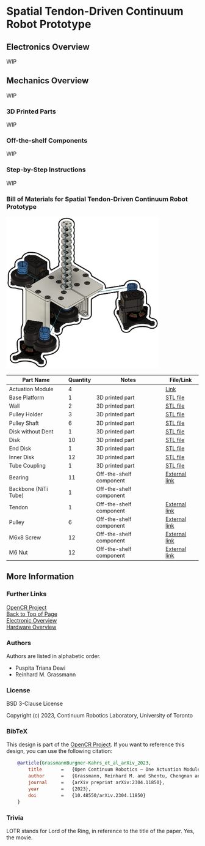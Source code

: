 # Spatial Tendon-Driven Continuum Robot Prototype






## Electronics Overview

WIP


## Mechanics Overview

WIP

### 3D Printed Parts

WIP


### Off-the-shelf Components

WIP


### Step-by-Step Instructions

WIP


### Bill of Materials for Spatial Tendon-Driven Continuum Robot Prototype


<img src="images/TDCR-spatial_catchy_image.png" alt="catchy overview" width="400"/>


| Part Name            | Quantity | Notes                   | File/Link                                                                                            |  
|----------------------|----------|-------------------------|------------------------------------------------------------------------------------------------------|   
| Actuation Module     | 4        |                         | [Link](https://github.com/ContinuumRoboticsLab/OpenCR-Hardware/tree/main/mechanics/actuation_module) |
| Base Platform        | 1        | 3D printed part         | [STL file](stl_files/BasePlatform.stl)                                                               |
| Wall                 | 2        | 3D printed part         | [STL file](stl_files/BasePlatform_wall.stl)                                                          |
| Pulley Holder        | 3        | 3D printed part         | [STL file](stl_files/BasePlatform_PullyHolder.stl)                                                   |
| Pulley Shaft         | 6        | 3D printed part         | [STL file](stl_files/BasePlatform_PulleyShaft.stl)                                                   |
| Disk without Dent    | 1        | 3D printed part         | [STL file](stl_files/FSD_20mm_bearing_withoutDent.stl)                                               |
| Disk                 | 10       | 3D printed part         | [STL file](stl_files/FSD_20mm_bearing.stl)                                                           |
| End Disk             | 1        | 3D printed part         | [STL file](stl_files/FSDzero_20mm.stl)                                                               |
| Inner Disk           | 12       | 3D printed part         | [STL file](stl_files/FSD_bearing_inner.stl)                                                          |
| Tube Coupling        | 1        | 3D printed part         | [STL file](stl_files/Tube_coppling_1mm.stl)                                                          |
| Bearing              | 11       | Off-the-shelf component | [External link](https://www.mcmaster.com/57155K438/)                                                 |
| Backbone (NiTi Tube) | 1        | Off-the-shelf component |                                                                                                      |
| Tendon               | 1        | Off-the-shelf component | [External link](https://www.mcmaster.com/9442T4/)                                                    |
| Pulley               | 6        | Off-the-shelf component | [External link](https://www.amazon.ca/V623ZZ-Groove-Bearing-Carbon-3x12x4mm/dp/B07CV8CW1F)           |
| M6x8 Screw           | 12       | Off-the-shelf component | [External link](https://www.mcmaster.com/93070A139/)                                                 |
| M6 Nut               | 12       | Off-the-shelf component | [External link](https://www.mcmaster.com/90593A005/)                                                 |



## More Information

### Further Links

[OpenCR Project](http://opencontinuumrobotics.ca)
<br/>
[Back to Top of Page](README.md)
<br/>
[Electronic Overview](electronics/README.md)
<br/>
[Hardware Overview](mechanics/README.md)

### Authors

Authors are listed in alphabetic order.

- Puspita Triana Dewi
- Reinhard M. Grassmann


### License

BSD 3-Clause License

Copyright (c) 2023, Continuum Robotics Laboratory, University of Toronto


### BibTeX

This design is part of the [OpenCR Project](http://www.opencontinuumrobotics.ca/).
If you want to reference this design, you can use the following citation:

```bibtex
    @article{GrassmannBurgner-Kahrs_et_al_arXiv_2023,
        title       =   {Open Continuum Robotics – One Actuation Module to Create them All},
        author      =   {Grassmann, Reinhard M. and Shentu, Chengnan and Hamoda, Taqi and Triana Dewi, Puspita and Burgner-Kahrs, Jessica},
        journal     =   {arXiv preprint arXiv:2304.11850},
        year        =   {2023},
        doi         =   {10.48550/arXiv.2304.11850}
    }
```

### Trivia

LOTR stands for Lord of the Ring, in reference to the title of the paper. Yes, the movie.
